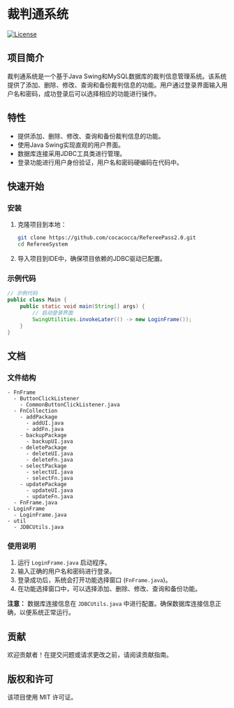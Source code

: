 # 裁判通系统

[![License](https://img.shields.io/badge/license-MIT-blue.svg)](LICENSE)

## 项目简介

裁判通系统是一个基于Java Swing和MySQL数据库的裁判信息管理系统。该系统提供了添加、删除、修改、查询和备份裁判信息的功能。用户通过登录界面输入用户名和密码，成功登录后可以选择相应的功能进行操作。

## 特性

- 提供添加、删除、修改、查询和备份裁判信息的功能。
- 使用Java Swing实现直观的用户界面。
- 数据库连接采用JDBC工具类进行管理。
- 登录功能进行用户身份验证，用户名和密码硬编码在代码中。

## 快速开始

### 安装

1. 克隆项目到本地：
   ```bash
   git clone https://github.com/cocacocca/RefereePass2.0.git
   cd RefereeSystem
   ```

2. 导入项目到IDE中，确保项目依赖的JDBC驱动已配置。

### 示例代码

```java
// 示例代码
public class Main {
    public static void main(String[] args) {
        // 启动登录界面
        SwingUtilities.invokeLater(() -> new LoginFrame());
    }
}
```

## 文档

### 文件结构

```plaintext
- FnFrame
  - ButtonClickListener
    - CommonButtonClickListener.java
  - FnCollection
    - addPackage
      - addUI.java
      - addFn.java
    - backupPackage
      - backupUI.java
    - deletePackage
      - deleteUI.java
      - deleteFn.java
    - selectPackage
      - selectUI.java
      - selectFn.java
    - updatePackage
      - updateUI.java
      - updateFn.java
  - FnFrame.java
- LoginFrame
  - LoginFrame.java
- util
  - JDBCUtils.java
```

### 使用说明

1. 运行 `LoginFrame.java` 启动程序。
2. 输入正确的用户名和密码进行登录。
3. 登录成功后，系统会打开功能选择窗口 (`FnFrame.java`)。
4. 在功能选择窗口中，可以选择添加、删除、修改、查询和备份功能。

**注意：** 数据库连接信息在 `JDBCUtils.java` 中进行配置。确保数据库连接信息正确，以便系统正常运行。

## 贡献

欢迎贡献者！在提交问题或请求更改之前，请阅读贡献指南。

## 版权和许可

该项目使用 MIT 许可证。